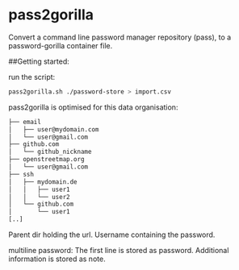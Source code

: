 # pass2gorilla
Convert a command line password manager repository (pass), to a password-gorilla container file.

##Getting started:

run the script:

```bash
pass2gorilla.sh ./password-store > import.csv
```
pass2gorilla is optimised for this data organisation:

```bash
├── email
│   ├── user@mydomain.com
│   └── user@gmail.com
├── github.com
│   └── github_nickname
├── openstreetmap.org
│   └── user@gmail.com
├── ssh
│   ├── mydomain.de
│   │   ├── user1
│   │   └── user2
│   └── github.com
│       └── user1
[..]
```

Parent dir holding the url. Username containing the password. 

multiline password: The first line is stored as password. Additional information is stored as note.
